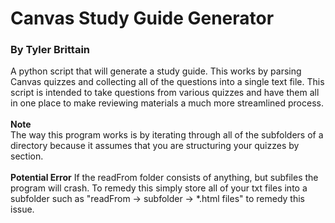 # Canvas Study Guide Generator
### By Tyler Brittain
A python script that will generate a study guide. This works by parsing Canvas quizzes and collecting all of the questions into a single text file. 
This script is intended to take questions from various quizzes and have them all in one place to make reviewing materials a much more streamlined process.
<br><br>
**Note**  
 The way this program works is by iterating through all of the subfolders of a directory because it assumes that you are structuring your quizzes by section.
<br><br>
**Potential Error**
If the readFrom folder consists of anything, but subfiles the program will crash. To remedy this simply store all of your txt files into a subfolder such as "readFrom -> subfolder -> *.html files" to remedy this issue.
